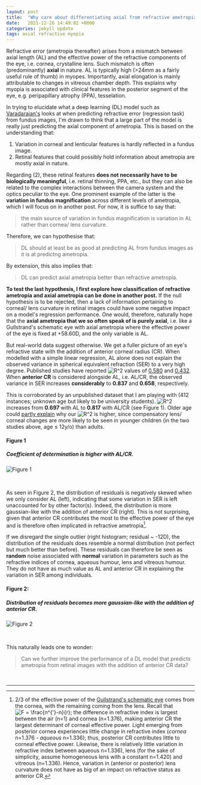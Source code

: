 ```yaml
---
layout: post
title:  "Why care about differentiating axial from refractive ametropia?"
date:   2021-12-26 14:49:02 +0000
categories: jekyll update
tags: axial refractive myopia
---
```

Refractive error (ametropia thereafter) arises from a mismatch between axial length (AL) and the effective power of the refractive components of the eye, i.e. cornea, crystalline lens. Such mismatch is often (predominantly) **axial** in nature. AL is typically high (>24mm as a fairly useful rule of thumb) in myopes. Importantly, axial elongation is mainly attributable to changes in vitreous chamber depth. This explains why myopia is associated with clinical features in the posterior segment of the eye, e.g. peripapillary atrophy (PPA), tesselation.

In trying to elucidate what a deep learning (DL) model such as [Varadarajan's](https://iovs.arvojournals.org/article.aspx?articleid=2683803) looks at when predicting refractive error (regression task) from fundus images, I'm drawn to think that a large part of the model is really just predicting the axial component of ametropia. This is based on the understanding that: 
1. Variation in corneal and lenticular features is hardly reflected in a fundus image.
2. Retinal features that could possibly hold information about ametropia are mostly axial in nature.

Regarding (2), these retinal features **does not necessarily have to be biologically meaningful**, i.e. retinal thinning, PPA, etc., but they can also be related to the complex interactions between the camera system and the optics peculiar to the eye. One prominent example of the latter is the **variation in fundus magnification** across different levels of ametropia, which I will focus on in another post. For now, it is suffice to say that: 
> the main source of variation in fundus magnification is variation in AL rather than cornea/ lens curvature.

Therefore, we can hypothesise that:
> DL should at least be as good at predicting AL from fundus images as it is at predictng ametropia.

By extension, this also implies that:
> DL can predict axial ametropia better than refractive ametropia. 
 
**To test the last hypothesis, I first explore how classification of refractive ametropia and axial ametropia can be done in another post.** If the null hypothesis is to be rejected, then a lack of information pertaining to corneal/ lens curvature in retinal images could have some negative impact on a model's regression performance. One would, therefore, naturally hope that the **axial ametropia that we so often speak of is purely axial**, i.e. like a Gullstrand's schematic eye with axial ametropia where the effective power of the eye is fixed at +58.60D, and the only variable is AL.   

But real-world data suggest otherwise. We get a fuller picture of an eye's refractive state with the addition of anterior corneal radius (CR). When modelled with a simple linear regression, AL alone does not explain the observed variance in spherical equivalent refraction (SER) to a very high degree. Published studies have reported <img src="https://latex.codecogs.com/svg.image?R^2" title="R^2" /> values of [0.580](https://journals.lww.com/optvissci/Abstract/1994/09000/Role_of_the_Axial_Length_Corneal_Radius_Ratio_in.5.aspx) and [0.432](https://journals.plos.org/plosone/article/file?id=10.1371/journal.pone.0111766&type=printable). When **anterior CR** is considered alongside AL, i.e. AL/CR, the observed variance in SER increases **considerably** to **0.837** and **0.658**, respectively.

This is corroborated by an unpublished dataset that I am playing with (412 instances; unknown age but likely to be university students). <img src="https://latex.codecogs.com/svg.image?R^2" title="R^2" /> increases from **0.697** with AL to **0.817** with AL/CR (see Figure 1). Older age could [partly explain](https://iovs.arvojournals.org/article.aspx?articleid=2183169) why our <img src="https://latex.codecogs.com/svg.image?R^2" title="R^2" />  is higher, since compensatory lens/ corneal changes are more likely to be seen in younger children (in the two studies above, age ≤ 12y/o) than adults. 

#### Figure 1
##### Coefficient of determination is higher with AL/CR.
![Figure 1](/figures/2021-12-26-fig1.png)

<br>

As seen in Figure 2, the distribution of residuals is negatively skewed when we only consider AL (left), indicating that some variation in SER is left unaccounted for by other factor(s). Indeed, the distribution is more gaussian-like with the addition of anterior CR (right). This is not surprising, given that anterior CR contributes the most to the effective power of the eye and is therefore often implicated in refractive ametropia[^1]. 

If we disregard the single outlier (right histogram; residual ~ -12D), the distribution of the residuals does resemble a normal distribution (not perfect but much better than before). These residuals can therefore be seen as **random** noise associated with **normal** variation in parameters such as the refractive indices of cornea, aqueous humour, lens and vitreous humour. They do not have as much value as AL and anterior CR in explaining the variation in SER among individuals. 

#### Figure 2: 
##### Distribution of residuals becomes more gaussian-like with the addition of anterior CR.
![Figure 2](/figures/2021-12-26-fig2.jpg)

<br>

This naturally leads one to wonder:
> Can we further improve the performance of a DL model that predicts ametropia from retinal images with the addition of anterior CR data?

<br>

---
[^1]: 2/3 of the effective power of the [Gullstrand's schematic eye](http://www.oculist.net/downaton502/prof/ebook/duanes/pages/v1/v1c033.html#mag) comes from the cornea, with the remaining coming from the lens. Recall that <img src="https://latex.codecogs.com/svg.image?F&space;=&space;\frac{n^{'}-n}{r}&space;" title="F = \frac{n^{'}-n}{r} " />; the difference in refractive index is largest between the air (n=1) and cornea (n=1.376), making anterior CR the largest determinant of corneal effective power. Light emerging from posterior cornea experiences little change in refractive index (*cornea* n=1.376 - *aqueous* n=1.336); thus, posterior CR contributes little to corneal effective power. Likewise, there is relatively little variation in refractive index between aqueous n=1.336), lens (for the sake of simplicity, assume homogeneous lens with a constant n=1.420) and vitreous (n=1.336). Hence, variation in (anterior or posterior) lens curvature does not have as big of an impact on refractive status as anterior CR.  


